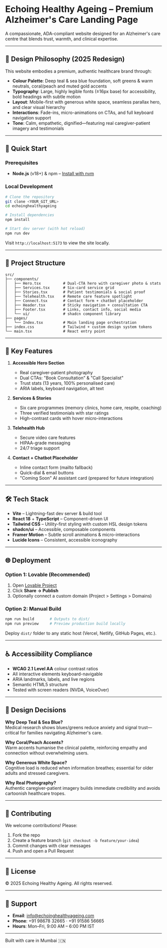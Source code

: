 # Echoing Healthy Ageing – Premium Alzheimer's Care Landing Page

A compassionate, ADA-compliant website designed for an Alzheimer's care centre that blends trust, warmth, and clinical expertise.

---

## 🎨 Design Philosophy (2025 Redesign)

This website embodies a premium, authentic healthcare brand through:

- **Colour Palette**: Deep teal & sea blue foundation, soft greens & warm neutrals, coral/peach and muted gold accents
- **Typography**: Large, highly legible fonts (≥16px base) for accessibility, bold headings with subtle motion
- **Layout**: Mobile-first with generous white space, seamless parallax hero, and clear visual hierarchy
- **Interactions**: Fade-ins, micro-animations on CTAs, and full keyboard navigation support
- **Tone**: Calm, empathetic, dignified—featuring real caregiver-patient imagery and testimonials

---

## 🚀 Quick Start

### Prerequisites

- **Node.js** (v18+) & npm – [Install with nvm](https://github.com/nvm-sh/nvm#installing-and-updating)

### Local Development

```sh
# Clone the repository
git clone <YOUR_GIT_URL>
cd echoinghealthyageing

# Install dependencies
npm install

# Start dev server (with hot reload)
npm run dev
```

Visit `http://localhost:5173` to view the site locally.

---

## 📂 Project Structure

```
src/
├── components/
│   ├── Hero.tsx          # Dual-CTA hero with caregiver photo & stats
│   ├── Services.tsx      # Six-card service grid
│   ├── Stories.tsx       # Patient testimonials & social proof
│   ├── Telehealth.tsx    # Remote care feature spotlight
│   ├── Connect.tsx       # Contact form + chatbot placeholder
│   ├── Header.tsx        # Sticky navigation + consultation CTA
│   ├── Footer.tsx        # Links, contact info, social media
│   └── ui/               # shadcn component library
├── pages/
│   └── Index.tsx         # Main landing page orchestration
├── index.css             # Tailwind + custom design system tokens
└── main.tsx              # React entry point
```

---

## 🎯 Key Features

1. **Accessible Hero Section**
   - Real caregiver-patient photography
   - Dual CTAs: "Book Consultation" & "Call Specialist"
   - Trust stats (13 years, 100% personalised care)
   - ARIA labels, keyboard navigation, alt text

2. **Services & Stories**
   - Six care programmes (memory clinics, home care, respite, coaching)
   - Three verified testimonials with star ratings
   - High-contrast cards with hover micro-interactions

3. **Telehealth Hub**
   - Secure video care features
   - HIPAA-grade messaging
   - 24/7 triage support

4. **Contact + Chatbot Placeholder**
   - Inline contact form (mailto fallback)
   - Quick-dial & email buttons
   - "Coming Soon" AI assistant card (prepared for future integration)

---

## 🛠 Tech Stack

- **Vite** – Lightning-fast dev server & build tool
- **React 18** + **TypeScript** – Component-driven UI
- **Tailwind CSS** – Utility-first styling with custom HSL design tokens
- **shadcn/ui** – Accessible, composable components
- **Framer Motion** – Subtle scroll animations & micro-interactions
- **Lucide Icons** – Consistent, accessible iconography

---

## 🌐 Deployment

### Option 1: Lovable (Recommended)
1. Open [Lovable Project](https://lovable.dev/projects/578ea6cc-aa44-4b03-9922-6f8723668d38)
2. Click **Share → Publish**
3. Optionally connect a custom domain (Project > Settings > Domains)

### Option 2: Manual Build
```sh
npm run build       # Outputs to dist/
npm run preview     # Preview production build locally
```

Deploy `dist/` folder to any static host (Vercel, Netlify, GitHub Pages, etc.).

---

## ♿️ Accessibility Compliance

- **WCAG 2.1 Level AA** colour contrast ratios
- All interactive elements keyboard-navigable
- ARIA landmarks, labels, and live regions
- Semantic HTML5 structure
- Tested with screen readers (NVDA, VoiceOver)

---

## 📖 Design Decisions

**Why Deep Teal & Sea Blue?**  
Medical research shows blues/greens reduce anxiety and signal trust—critical for families navigating Alzheimer's care.

**Why Coral/Peach Accents?**  
Warm accents humanise the clinical palette, reinforcing empathy and connection without overwhelming users.

**Why Generous White Space?**  
Cognitive load is reduced when information breathes; essential for older adults and stressed caregivers.

**Why Real Photography?**  
Authentic caregiver-patient imagery builds immediate credibility and avoids cartoonish healthcare tropes.

---

## 🤝 Contributing

We welcome contributions! Please:
1. Fork the repo
2. Create a feature branch (`git checkout -b feature/your-idea`)
3. Commit changes with clear messages
4. Push and open a Pull Request

---

## 📄 License

© 2025 Echoing Healthy Ageing. All rights reserved.

---

## 💬 Support

- **Email**: info@echoinghealthyageing.com  
- **Phone**: +91 98678 32665 · +91 91586 56665  
- **Hours**: Mon–Fri, 9:00 AM – 6:00 PM IST

---

Built with care in Mumbai 🇮🇳
